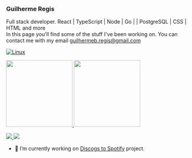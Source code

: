 ### Guilherme Regis




Full stack developer. React | TypeScript | Node | Go | | PostgreSQL | CSS | HTML and more <br />
In this page you'll find some of the stuff I've been working on. You can contact me with my email guilhermeb.regis@gmail.com

[![Linux](https://svgshare.com/i/Zhy.svg)](#)



 <div>
  <a href="https://github.com/gregisb">
  <img height="180em" src="https://github-readme-stats.vercel.app/api?username=gregisb&show_icons=true&theme=dark&include_all_commits=true&count_private=true"/>
  <img height="180em" src="https://github-readme-stats.vercel.app/api/top-langs/?username=gregisb&layout=compact&langs_count=7&theme=dark"/>
</div> 

  
  
  <a href="https://www.linkedin.com/in/guilherme-regis/" target="_blank"><img src="https://img.shields.io/badge/-LinkedIn-%230077B5?style=for-the-badge&logo=linkedin&logoColor=white">
   <a href = "mailto:guilhermeb.regis@gmail.com"><img src="https://img.shields.io/badge/-Gmail-%23333?style=for-the-badge&logo=gmail&logoColor=white" target="_blank"></a>
  
   


   
   
- 🔭 I’m currently working on <a href="https://github.com/gregisb/Discogs-to-Spotify" target='_blank'>Discogs to Spotify</a> project.

  

<!--
**gregisb/gregisb** is a ✨ _special_ ✨ repository because its `README.md` (this file) appears on your GitHub profile.

Here are some ideas to get you started:


- 👯 I’m looking to collaborate on ...
- 🤔 I’m looking for help with ...
- 💬 Ask me about ...
- 📫 How to reach me: ...
- 😄 Pronouns: ...
- ⚡ Fun fact: ...
-->
